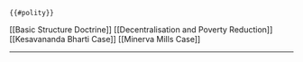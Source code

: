 ```expander
{{#polity}}
```
[[Basic Structure Doctrine]]
[[Decentralisation and Poverty Reduction]]
[[Kesavananda Bharti Case]]
[[Minerva Mills Case]]

---
